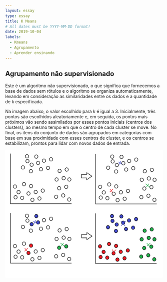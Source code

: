 ```yaml
---
layout: essay
type: essay
title: K Means
# All dates must be YYYY-MM-DD format!
date: 2019-10-04
labels:
  - Kmeans
  - Agrupamento
  - Aprender ensinando
---
```




## Agrupamento não supervisionado

<p>Este é um algoritmo não supervisionado, o que significa que fornecemos a base de dados sem rótulos e o algoritmo se organiza automaticamente, levando em consideração as similaridades entre os dados e a quantidade de k especificada.</p>
<p>Na imagem abaixo, o valor escolhido para k é igual a 3. Inicialmente, três pontos são escolhidos aleatoriamente e, em seguida, os pontos mais próximos vão sendo assimilados por esses pontos iniciais (centros dos clusters), ao mesmo tempo em que o centro de cada cluster se move. No final, os itens do conjunto de dados são agrupados em categorias com base em sua proximidade com esses centros de cluster, e os centros se estabilizam, prontos para lidar com novos dados de entrada.</p>
<img class="ui large image" src="../images/kmeans.png">
